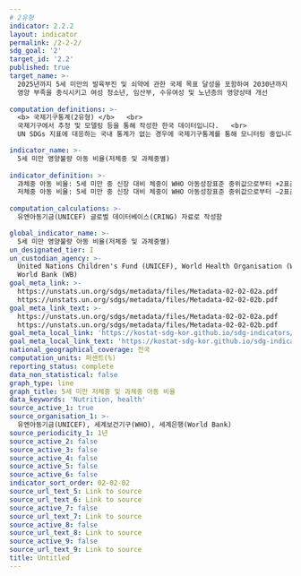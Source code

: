 ```yaml
---
# 2유형 
indicator: 2.2.2
layout: indicator
permalink: /2-2-2/
sdg_goal: '2'
target_id: '2.2'
published: true
target_name: >-
  2025년까지 5세 미만의 발육부진 및 쇠약에 관한 국제 목표 달성을 포함하여 2030년까지 모든 형태의 
  영양 부족을 종식시키고 여성 청소년, 임산부, 수유여성 및 노년층의 영양상태 개선
  
computation_definitions: >-
  <b> 국제기구통계(2유형) </b>   <br>
  국제기구에서 추정 및 모델링 등을 통해 작성한 한국 데이터입니다.   <br>
  UN SDGs 지표에 대응하는 국내 통계가 없는 경우에 국제기구통계를 통해 모니터링 중입니다. 

indicator_name: >-
  5세 미만 영양불량 아동 비율(저체중 및 과체중별)
  
indicator_definition: >-
  과체중 아동 비율: 5세 미만 중 신장 대비 체중이 WHO 아동성장표준 중위값으로부터 +2표준편차를 초과하는 아동의 비율 <br>
  저체중 아동 비율: 5세 미만 중 신장 대비 체중이 WHO 아동성장표준 중위값으로부터 –2표준편차에 미달하는 아동의 비율
  
computation_calculations: >-
  유엔아동기금(UNICEF) 글로벌 데이터베이스(CRING) 자료로 작성함

global_indicator_name: >-
  5세 미만 영양불량 아동 비율(저체중 및 과체중별)
un_designated_tier: I
un_custodian_agency: >-
  United Nations Children's Fund (UNICEF), World Health Organisation (WHO),
  World Bank (WB)
goal_meta_link: >-
  https://unstats.un.org/sdgs/metadata/files/Metadata-02-02-02a.pdf   
  https://unstats.un.org/sdgs/metadata/files/Metadata-02-02-02b.pdf
goal_meta_link_text: >-
  https://unstats.un.org/sdgs/metadata/files/Metadata-02-02-02a.pdf   
  https://unstats.un.org/sdgs/metadata/files/Metadata-02-02-02b.pdf
goal_meta_local_link: 'https://kostat-sdg-kor.github.io/sdg-indicators/public/data/Metadata-02-02-02_KOR.pdf'
goal_meta_local_link_text: 'https://kostat-sdg-kor.github.io/sdg-indicators/public/data/Metadata-02-02-02_KOR.pdf'
national_geographical_coverage: 전국
computation_units: 퍼센트(%)
reporting_status: complete
data_non_statistical: false
graph_type: line
graph_title: 5세 미만 저체중 및 과체중 아동 비율
data_keywords: 'Nutrition, health'
source_active_1: true
source_organisation_1: >-
  유엔아동기금(UNICEF), 세계보건기구(WHO), 세계은행(World Bank)
source_periodicity_1: 1년
source_active_2: false
source_active_3: false
source_active_4: false
source_active_5: false
source_active_6: false
indicator_sort_order: 02-02-02
source_url_text_5: Link to source
source_url_text_6: Link to source
source_active_7: false
source_url_text_7: Link to source
source_active_8: false
source_url_text_8: Link to source
source_active_9: false
source_url_text_9: Link to source
title: Untitled
---
```

